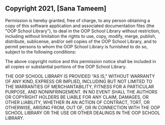 ## Copyright 2021, [Sana Tameem]

Permission is hereby granted, free of charge, to any person obtaining a copy of this software application and associated documentation files (the "OOP School Library"), to deal in the OOP School Library without restriction, including without limitation the rights to use, copy, modify, merge, publish, distribute, sublicense, and/or sell copies of the OOP School Library, and to permit persons to whom the OOP School Library is furnished to do so, subject to the following conditions:

The above copyright notice and this permission notice shall be included in all copies or substantial portions of the OOP School Library.

THE OOP SCHOOL LIBRARY IS PROVIDED "AS IS," WITHOUT WARRANTY OF ANY KIND, EXPRESS OR IMPLIED, INCLUDING BUT NOT LIMITED TO THE WARRANTIES OF MERCHANTABILITY, FITNESS FOR A PARTICULAR PURPOSE, AND NONINFRINGEMENT. IN NO EVENT SHALL THE AUTHORS OR COPYRIGHT HOLDERS BE LIABLE FOR ANY CLAIM, DAMAGES, OR OTHER LIABILITY, WHETHER IN AN ACTION OF CONTRACT, TORT, OR OTHERWISE, ARISING FROM, OUT OF, OR IN CONNECTION WITH THE OOP SCHOOL LIBRARY OR THE USE OR OTHER DEALINGS IN THE OOP SCHOOL LIBRARY.
















